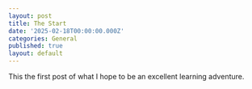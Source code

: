 ```yaml
---
layout: post
title: The Start
date: '2025-02-18T00:00:00.000Z'
categories: General
published: true
layout: default
---
```

This the first post of what I hope to be an excellent learning adventure.
